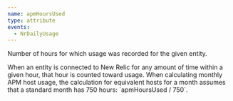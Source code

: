 ```yaml
---
name: apmHoursUsed
type: attribute
events:
  - NrDailyUsage
---
```


Number of hours for which usage was recorded for the given entity.

When an entity is connected to New Relic for any amount of time within a given hour, that hour is counted toward usage. When calculating monthly APM host usage, the calculation for equivalent hosts for a month assumes that a standard month has 750 hours: \`apmHoursUsed / 750\`.